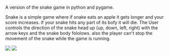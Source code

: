 A version of the snake game in python and pygame.

Snake is a simple game where if snake eats an apple it gets longer and your score increases. if your snake hits any part of its bofy it will die.
The User controls the direction of the snake head up (up, down, left, right) with the arrow keys and the snake body fololows. also the player can't stop the movement of the snake while the game is running.

<image src= " screenshototrapipi.png ">

<image src= " ququis.png " >
  
  
  

